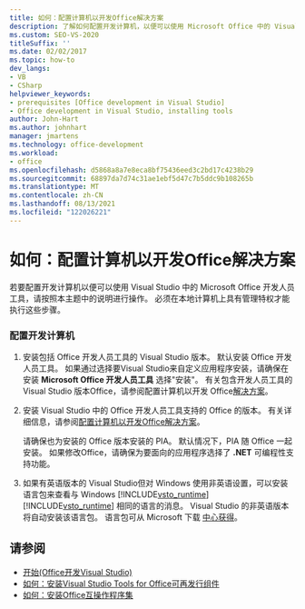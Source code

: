```yaml
---
title: 如何：配置计算机以开发Office解决方案
description: 了解如何配置开发计算机，以便可以使用 Microsoft Office 中的 Visual Studio。
ms.custom: SEO-VS-2020
titleSuffix: ''
ms.date: 02/02/2017
ms.topic: how-to
dev_langs:
- VB
- CSharp
helpviewer_keywords:
- prerequisites [Office development in Visual Studio]
- Office development in Visual Studio, installing tools
author: John-Hart
ms.author: johnhart
manager: jmartens
ms.technology: office-development
ms.workload:
- office
ms.openlocfilehash: d5868a8a7e8eca8bf75436eed3c2bd17c4238b29
ms.sourcegitcommit: 68897da7d74c31ae1ebf5d47c7b5ddc9b108265b
ms.translationtype: MT
ms.contentlocale: zh-CN
ms.lasthandoff: 08/13/2021
ms.locfileid: "122026221"
---
```

# <a name="how-to-configure-a-computer-to-develop-office-solutions"></a>如何：配置计算机以开发Office解决方案
  若要配置开发计算机以便可以使用 Visual Studio 中的 Microsoft Office 开发人员工具，请按照本主题中的说明进行操作。 必须在本地计算机上具有管理特权才能执行这些步骤。

### <a name="to-configure-the-development-computer"></a>配置开发计算机

1. 安装包括 Office 开发人员工具的 Visual Studio 版本。 默认安装 Office 开发人员工具。 如果通过选择要Visual Studio来自定义应用程序安装，请确保在安装 **Microsoft Office 开发人员工具** 选择"安装"。 有关包含开发人员工具的 Visual Studio 版本Office，请参阅配置计算机以开发 Office[解决方案](../vsto/configuring-a-computer-to-develop-office-solutions.md)。

2. 安装 Visual Studio 中的 Office 开发人员工具支持的 Office 的版本。 有关详细信息，请参阅[配置计算机以开发Office解决方案](../vsto/configuring-a-computer-to-develop-office-solutions.md)。

     请确保也为安装的 Office 版本安装的 PIA。 默认情况下，PIA 随 Office 一起安装。 如果修改Office，请确保为要面向的应用程序选择了 **.NET** 可编程性支持功能。

3. 如果有英语版本的 Visual Studio但对 Windows 使用非英语设置，可以安装语言包来查看与 Windows [!INCLUDE[vsto_runtime](../vsto/includes/vsto-runtime-md.md)] [!INCLUDE[vsto_runtime](../vsto/includes/vsto-runtime-md.md)] 相同的语言的消息。 Visual Studio 的非英语版本将自动安装该语言包。 语言包可从 Microsoft 下载 [中心获得](https://www.microsoft.com/download/details.aspx?id=54246)。

## <a name="see-also"></a>请参阅

- [开始&#40;Office开发Visual Studio&#41;](../vsto/getting-started-office-development-in-visual-studio.md)
- [如何：安装Visual Studio Tools for Office可再发行组件](../vsto/how-to-install-the-visual-studio-tools-for-office-runtime-redistributable.md)
- [如何：安装Office互操作程序集](../vsto/how-to-install-office-primary-interop-assemblies.md)
